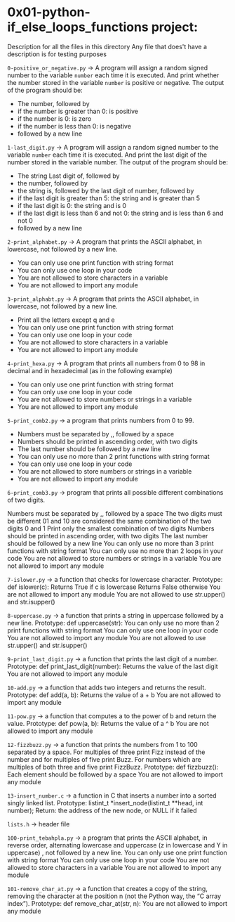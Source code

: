 # 0x01-python-if_else_loops_functions project:

Description for all the files in this directory Any file that does't have a description is for testing purposes

`0-positive_or_negative.py` -> A program will assign a random signed number to the variable `number` each time it is executed. And print whether the number stored in the variable `number` is positive or negative. The output of the program should be:

- The number, followed by
- if the number is greater than 0: is positive
- if the number is 0: is zero
- if the number is less than 0: is negative
- followed by a new line

`1-last_digit.py` -> A program will assign a random signed number to the variable `number` each time it is executed. And print the last digit of the number stored in the variable number. The output of the program should be:

- The string Last digit of, followed by
- the number, followed by
- the string is, followed by the last digit of number, followed by
- if the last digit is greater than 5: the string and is greater than 5
- if the last digit is 0: the string and is 0
- if the last digit is less than 6 and not 0: the string and is less than 6 and not 0
- followed by a new line

`2-print_alphabet.py` -> A program that prints the ASCII alphabet, in lowercase, not followed by a new line.

- You can only use one print function with string format
- You can only use one loop in your code
- You are not allowed to store characters in a variable
- You are not allowed to import any module

`3-print_alphabt.py` -> A program that prints the ASCII alphabet, in lowercase, not followed by a new line.

- Print all the letters except q and e
- You can only use one print function with string format
- You can only use one loop in your code
- You are not allowed to store characters in a variable
- You are not allowed to import any module

`4-print_hexa.py` -> A program that prints all numbers from 0 to 98 in decimal and in hexadecimal (as in the following example)

- You can only use one print function with string format
- You can only use one loop in your code
- You are not allowed to store numbers or strings in a variable
- You are not allowed to import any module

`5-print_comb2.py` -> a program that prints numbers from 0 to 99.

- Numbers must be separated by ,, followed by a space
- Numbers should be printed in ascending order, with two digits
- The last number should be followed by a new line
- You can only use no more than 2 print functions with string format
- You can only use one loop in your code
- You are not allowed to store numbers or strings in a variable
- You are not allowed to import any module

`6-print_comb3.py` -> program that prints all possible different combinations of two digits.

Numbers must be separated by ,, followed by a space The two digits must be different 01 and 10 are considered the same combination of the two digits 0 and 1 Print only the smallest combination of two digits Numbers should be printed in ascending order, with two digits The last number should be followed by a new line You can only use no more than 3 print functions with string format You can only use no more than 2 loops in your code You are not allowed to store numbers or strings in a variable You are not allowed to import any module

`7-islower.py` -> a function that checks for lowercase character. Prototype: def islower(c): Returns True if c is lowercase Returns False otherwise You are not allowed to import any module You are not allowed to use str.upper() and str.isupper()

`8-uppercase.py` -> a function that prints a string in uppercase followed by a new line. Prototype: def uppercase(str): You can only use no more than 2 print functions with string format You can only use one loop in your code You are not allowed to import any module You are not allowed to use str.upper() and str.isupper()

`9-print_last_digit.py` -> a function that prints the last digit of a number. Prototype: def print_last_digit(number): Returns the value of the last digit You are not allowed to import any module

`10-add.py` -> a function that adds two integers and returns the result. Prototype: def add(a, b): Returns the value of a + b You are not allowed to import any module

`11-pow.py` -> a function that computes a to the power of b and return the value. Prototype: def pow(a, b): Returns the value of a ^ b You are not allowed to import any module

`12-fizzbuzz.py` -> a function that prints the numbers from 1 to 100 separated by a space. For multiples of three print Fizz instead of the number and for multiples of five print Buzz. For numbers which are multiples of both three and five print FizzBuzz. Prototype: def fizzbuzz(): Each element should be followed by a space You are not allowed to import any module

`13-insert_number.c` -> a function in C that inserts a number into a sorted singly linked list. Prototype: listint_t \*insert_node(listint_t \*\*head, int number); Return: the address of the new node, or NULL if it failed

`lists.h` -> header file

`100-print_tebahpla.py` -> a program that prints the ASCII alphabet, in reverse order, alternating lowercase and uppercase (z in lowercase and Y in uppercase) , not followed by a new line. You can only use one print function with string format You can only use one loop in your code You are not allowed to store characters in a variable You are not allowed to import any module

`101-remove_char_at.py` -> a function that creates a copy of the string, removing the character at the position n (not the Python way, the “C array index”). Prototype: def remove_char_at(str, n): You are not allowed to import any module
